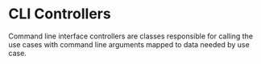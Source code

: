 ﻿# CLI Controllers

Command line interface controllers are classes responsible for calling the use cases with 
command line arguments mapped to data needed by use case.

